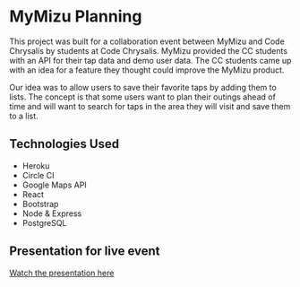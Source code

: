 # MyMizu Planning
This project was built for a collaboration event between MyMizu and Code Chrysalis by students at Code Chrysalis. MyMizu provided the CC students with an API for their tap data and demo user data. The CC students came up with an idea for a feature they thought could improve the MyMizu product. 

Our idea was to allow users to save their favorite taps by adding them to lists. The concept is that some users want to plan their outings ahead of time and will want to search for taps in the area they will visit and save them to a list. 

## Technologies Used
- Heroku
- Circle CI
- Google Maps API
- React
- Bootstrap
- Node & Express
- PostgreSQL

## Presentation for live event
[Watch the presentation here](https://youtu.be/vwMpFxsuQgQ?t=1311)
